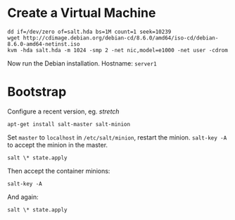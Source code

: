 # Create a Virtual Machine

```shell
dd if=/dev/zero of=salt.hda bs=1M count=1 seek=10239
wget http://cdimage.debian.org/debian-cd/8.6.0/amd64/iso-cd/debian-8.6.0-amd64-netinst.iso
kvm -hda salt.hda -m 1024 -smp 2 -net nic,model=e1000 -net user -cdrom
```

Now run the Debian installation. Hostname: `server1`

# Bootstrap

Configure a recent version, eg. *stretch*

```shell
apt-get install salt-master salt-minion
```

Set `master` to `localhost` in `/etc/salt/minion`, restart the
minion. `salt-key -A` to accept the minion in the master.

```shell
salt \* state.apply
```

Then accept the container minions:
```shell
salt-key -A
```

And again:
```shell
salt \* state.apply
```
